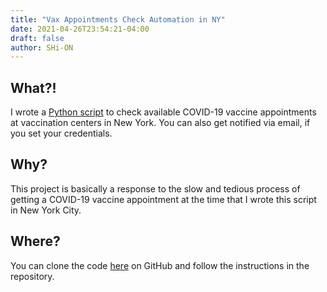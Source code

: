 ```yaml
---
title: "Vax Appointments Check Automation in NY"
date: 2021-04-26T23:54:21-04:00
draft: false
author: SHi-ON
---
```


## What?!
I wrote a [Python script](https://github.com/SHi-ON/VaxCheckNYC) to check available COVID-19 vaccine appointments at vaccination centers in New York.
You can also get notified via email, if you set your credentials.


## Why?
This project is basically a response to the slow and tedious process of getting a COVID-19 vaccine appointment at the time that I wrote this script in New York City.


## Where?
You can clone the code [here](https://github.com/SHi-ON/VaxCheckNYC) on GitHub and follow the instructions in the repository.
